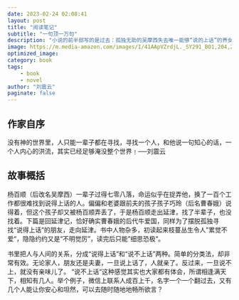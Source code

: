 ```yaml
---
date: 2023-02-24 02:08:41
layout: post
title: "阅读笔记"
subtitle: "一句顶一万句"
description: "小说的前半部写的是过去：孤独无助的吴摩西失去唯一能够“说的上话”的养女，为了寻找，走出延津；小说的后半部写的是现在：吴摩西养女的儿子牛爱国，同样为了摆脱孤独寻找“说的上话”的朋友，走向延津。一出一走，延宕百年。小说中所有的情节关系和人物结构，所有的社群组织和家庭和谐，乃至于性欲爱情，都和人与人能不能对上话，对的话能不能触及心灵、提供温暖、化解冲突、激发情欲有关。话，一旦成了人与人唯一沟通的东西，寻找和孤独便伴随一生。心灵的疲惫和生命的颓废，以及无边无际的茫然和累，便如影随形地产生了。"
image: https://m.media-amazon.com/images/I/41AApVZrdjL._SY291_BO1,204,203,200_QL40_FMwebp_.jpg
optimized_image:
category: book
tags:
    - book
    - novel
author: "刘震云"
paginate: false
---
```


## 作家自序

没有神的世界里，人只能一辈子都在寻找，寻找一个人，和他说一句知心的话，一个人内心的洪流，其实已经足够淹没整个世界﹗──刘震云

## 故事概括

杨百顺（后改名吴摩西）一辈子过得七零八落，命运似乎在捉弄他，换了一百个工作都很难找到说得上话的人。偏偏和老婆跟前夫的孩子孩子巧玲（后名曹春娥）说得着，但这个孩子却又被杨百顺弄丢了，于是杨百顺走出延津，找了半辈子，也没找着。下篇是回延津记，恰好确实曹春娥的后代牛爱国，同样为了摆脱孤独寻找“说得上话”的朋友，走向延津。书中人物杂多，初读起来枝蔓丛生令人”累觉不爱“，隐隐约约又是“不明觉厉”，读完后只能”细思恐极“。

书里把人与人间的关系，分成“说得上话”和“说不上话”两种。简单的分类法，却非常有效。无论家人，朋友还是夫妻，一旦说上话了，人就亲了。反过来，一旦说不上，就没有亲味儿了。
“说不上话“这种感觉其实也大家都有体会，所谓相逢满天下，相知有几人。举个例子，微信上联系人成百上千，名字一个一个翻过去，又有几个人能让你安心和坦然，可以去随时随地地畅所欲言？

